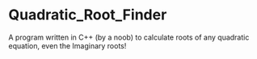 # Quadratic_Root_Finder
A program written in C++ (by a noob) to calculate roots of any
 quadratic equation, even the Imaginary roots!
